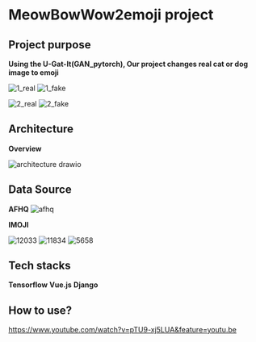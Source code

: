 # MeowBowWow2emoji project

## Project purpose

**Using the U-Gat-It(GAN_pytorch), Our project changes real cat or dog image to emoji**

![1_real](https://user-images.githubusercontent.com/92921909/166412823-f95ab146-814f-48c2-b007-e14502bf45fb.jpg)
![1_fake](https://user-images.githubusercontent.com/92921909/166412820-70078fb8-68d5-46bd-acaa-0e592f9ee5da.jpg)

![2_real](https://user-images.githubusercontent.com/92921909/166412844-57ef533a-e8ea-4ba9-a503-e897aa48cb04.jpg)
![2_fake](https://user-images.githubusercontent.com/92921909/166412828-e7767183-313c-45df-b570-d72cc6476abd.jpg)


## Architecture

 **Overview**

![architecture drawio](https://user-images.githubusercontent.com/92921909/166636014-44db19af-5154-480f-a933-2c2c958db480.png)




## Data Source
**AFHQ**
![afhq](https://user-images.githubusercontent.com/92921909/166412539-b8f08d89-f19d-4fbb-afee-d7c9fffd6bec.PNG)


**IMOJI**

![12033](https://user-images.githubusercontent.com/92921909/166412714-bcb6dc79-10a8-4f8d-a8e4-79b81f3e648f.png)
![11834](https://user-images.githubusercontent.com/92921909/166412718-3fddf596-fecb-4ff3-87ee-cb1b6cb8883c.png)
![5658](https://user-images.githubusercontent.com/92921909/166412722-5080bad0-541e-496f-9a9c-d3af73e489ab.png)


## Tech stacks
**Tensorflow**
**Vue.js**
**Django**


## How to use? 

https://www.youtube.com/watch?v=pTU9-xj5LUA&feature=youtu.be


